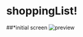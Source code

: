 # shoppingList!

##*initial screen
![preview](https://user-images.githubusercontent.com/83524159/190368796-41f721aa-4791-47cc-80c6-cda40b629151.png)
